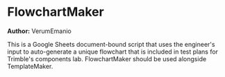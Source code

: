 # FlowchartMaker
<strong>Author:</strong> VerumEmanio <br>

This is a Google Sheets document-bound script that uses the engineer's input to auto-generate a unique flowchart that is included in test plans for Trimble's components lab. FlowchartMaker should be used alongside TemplateMaker.
